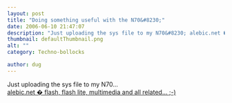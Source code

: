 ```yaml
---
layout: post
title: "Doing something useful with the N70&#8230;"
date: 2006-06-10 21:47:07
description: "Just uploading the sys file to my N70&#8230; alebic.net � flash, flash lite, multimedia and all related&#8230; ;-)&#8230;"
thumbnail: defaultThumbnail.png
alt: ""
category: Techno-bollocks

author: dug
---
```


<p>Just uploading the sys file to my <span class="caps">N70...</span><br />
<a title="alebic.net � flash, flash lite, multimedia and all related... ;-)" href="http://06wc.alebic.net/">alebic.net � flash, flash lite, multimedia and all related... ;-)</a></p>
